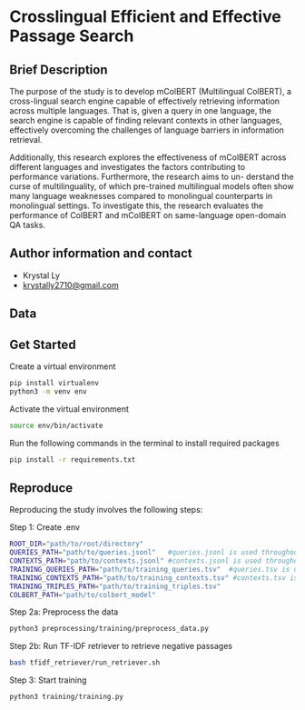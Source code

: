 # Crosslingual Efficient and Effective Passage Search
## Brief Description
The purpose of the study is to develop mColBERT (Multilingual ColBERT), a cross-lingual search engine capable of effectively retrieving information across multiple languages. That is, given a query in one language, the search engine is capable of finding relevant contexts in other languages, effectively overcoming the challenges of language barriers in information retrieval.

Additionally, this research explores the effectiveness of mColBERT across different languages and investigates the factors contributing to performance variations. Furthermore, the research aims to un- derstand the curse of multilinguality, of which pre-trained multilingual models often show many language weaknesses compared to monolingual counterparts in monolingual settings. To investigate this, the research evaluates the performance of ColBERT and mColBERT on same-language open-domain QA tasks.

## Author information and contact
- Krystal Ly
- krystally2710@gmail.com

## Data

## Get Started
Create a virtual environment
  ```sh
  pip install virtualenv
  python3 -m venv env
  ```

Activate the virtual environment
  ```sh
  source env/bin/activate
  ```

Run the following commands in the terminal to install required packages
  ```sh
  pip install -r requirements.txt
  ```
## Reproduce
Reproducing the study involves the following steps:

Step 1: Create .env
  ```sh
  ROOT_DIR="path/to/root/directory"
  QUERIES_PATH="path/to/queries.jsonl"   #queries.jsonl is used throughout Step 2a
  CONTEXTS_PATH="path/to/contexts.jsonl" #contexts.jsonl is used throughout Step 2b
  TRAINING_QUERIES_PATH="path/to/training_queries.tsv"  #queries.tsv is used as training input
  TRAINING_CONTEXTS_PATH="path/to/training_contexts.tsv" #contexts.tsv is used as training input
  TRAINING_TRIPLES_PATH="path/to/training_triples.tsv"
  COLBERT_PATH="path/to/colbert_model"
  ```
Step 2a: Preprocess the data
  ```sh
  python3 preprocessing/training/preprocess_data.py
  ```

Step 2b: Run TF-IDF retriever to retrieve negative passages
  ```sh
  bash tfidf_retriever/run_retriever.sh
  ```

Step 3: Start training
  ```sh
  python3 training/training.py
  ```
